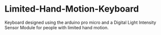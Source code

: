 # Limited-Hand-Motion-Keyboard
Keyboard designed using the arduino pro micro and a Digital Light Intensity Sensor Module for people with limited hand motion.
